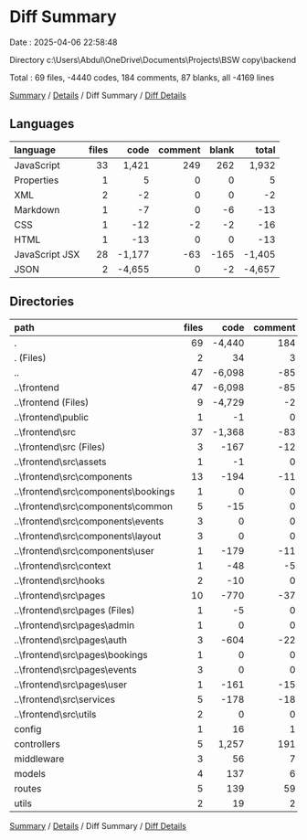 # Diff Summary

Date : 2025-04-06 22:58:48

Directory c:\\Users\\Abdul\\OneDrive\\Documents\\Projects\\BSW copy\\backend

Total : 69 files,  -4440 codes, 184 comments, 87 blanks, all -4169 lines

[Summary](results.md) / [Details](details.md) / Diff Summary / [Diff Details](diff-details.md)

## Languages
| language | files | code | comment | blank | total |
| :--- | ---: | ---: | ---: | ---: | ---: |
| JavaScript | 33 | 1,421 | 249 | 262 | 1,932 |
| Properties | 1 | 5 | 0 | 0 | 5 |
| XML | 2 | -2 | 0 | 0 | -2 |
| Markdown | 1 | -7 | 0 | -6 | -13 |
| CSS | 1 | -12 | -2 | -2 | -16 |
| HTML | 1 | -13 | 0 | 0 | -13 |
| JavaScript JSX | 28 | -1,177 | -63 | -165 | -1,405 |
| JSON | 2 | -4,655 | 0 | -2 | -4,657 |

## Directories
| path | files | code | comment | blank | total |
| :--- | ---: | ---: | ---: | ---: | ---: |
| . | 69 | -4,440 | 184 | 87 | -4,169 |
| . (Files) | 2 | 34 | 3 | 7 | 44 |
| .. | 47 | -6,098 | -85 | -213 | -6,396 |
| ..\\frontend | 47 | -6,098 | -85 | -213 | -6,396 |
| ..\\frontend (Files) | 9 | -4,729 | -2 | -15 | -4,746 |
| ..\\frontend\\public | 1 | -1 | 0 | 0 | -1 |
| ..\\frontend\\src | 37 | -1,368 | -83 | -198 | -1,649 |
| ..\\frontend\\src (Files) | 3 | -167 | -12 | -22 | -201 |
| ..\\frontend\\src\\assets | 1 | -1 | 0 | 0 | -1 |
| ..\\frontend\\src\\components | 13 | -194 | -11 | -43 | -248 |
| ..\\frontend\\src\\components\\bookings | 1 | 0 | 0 | -1 | -1 |
| ..\\frontend\\src\\components\\common | 5 | -15 | 0 | -8 | -23 |
| ..\\frontend\\src\\components\\events | 3 | 0 | 0 | -3 | -3 |
| ..\\frontend\\src\\components\\layout | 3 | 0 | 0 | -3 | -3 |
| ..\\frontend\\src\\components\\user | 1 | -179 | -11 | -28 | -218 |
| ..\\frontend\\src\\context | 1 | -48 | -5 | -8 | -61 |
| ..\\frontend\\src\\hooks | 2 | -10 | 0 | -3 | -13 |
| ..\\frontend\\src\\pages | 10 | -770 | -37 | -91 | -898 |
| ..\\frontend\\src\\pages (Files) | 1 | -5 | 0 | -2 | -7 |
| ..\\frontend\\src\\pages\\admin | 1 | 0 | 0 | -1 | -1 |
| ..\\frontend\\src\\pages\\auth | 3 | -604 | -22 | -61 | -687 |
| ..\\frontend\\src\\pages\\bookings | 1 | 0 | 0 | -1 | -1 |
| ..\\frontend\\src\\pages\\events | 3 | 0 | 0 | -3 | -3 |
| ..\\frontend\\src\\pages\\user | 1 | -161 | -15 | -23 | -199 |
| ..\\frontend\\src\\services | 5 | -178 | -18 | -29 | -225 |
| ..\\frontend\\src\\utils | 2 | 0 | 0 | -2 | -2 |
| config | 1 | 16 | 1 | 2 | 19 |
| controllers | 5 | 1,257 | 191 | 213 | 1,661 |
| middleware | 3 | 56 | 7 | 12 | 75 |
| models | 4 | 137 | 6 | 12 | 155 |
| routes | 5 | 139 | 59 | 49 | 247 |
| utils | 2 | 19 | 2 | 5 | 26 |

[Summary](results.md) / [Details](details.md) / Diff Summary / [Diff Details](diff-details.md)
